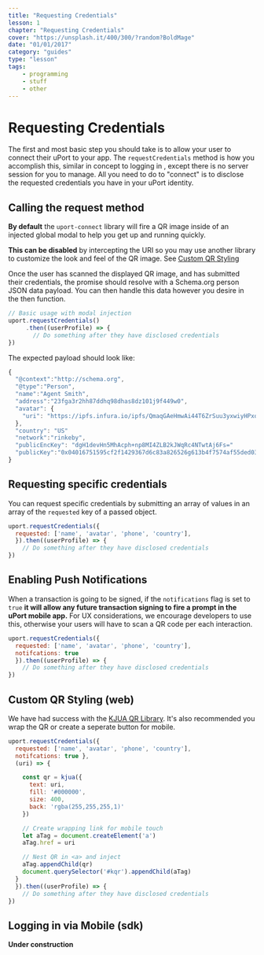 ```yaml
---
title: "Requesting Credentials"
lesson: 1
chapter: "Requesting Credentials"
cover: "https://unsplash.it/400/300/?random?BoldMage"
date: "01/01/2017"
category: "guides"
type: "lesson"
tags:
    - programming
    - stuff
    - other
---
```


# Requesting Credentials

  The first and most basic step you should take is to allow your user to connect their uPort to your app. The `requestCredentials` method is how you accomplish this, similar in concept to logging in , except there is no server session for you to manage. All you need to do to "connect" is to disclose the requested credentials you have in your uPort identity.

## Calling the request method

**By default** the `uport-connect` library will fire a QR image inside of an injected global modal to help you get up and running quickly.

**This can be disabled** by intercepting the URI so you may use another library to customize the look and feel of the QR image. See [Custom QR Styling](#custom-qr-styling)

Once the user has scanned the displayed QR image, and has submitted their credentials, the promise should resolve with a Schema.org person JSON data payload. You can then handle this data however you desire in the then function.

```js
// Basic usage with modal injection
uport.requestCredentials()
     .then((userProfile) => {
       // Do something after they have disclosed credentials
})
```

The expected payload should look like:

```js
{
  "@context":"http://schema.org",
  "@type":"Person",
  "name":"Agent Smith",
  "address":"23fga3r2hh87ddhq98dhas8dz101j9f449w0",
  "avatar": {
    "uri": "https://ipfs.infura.io/ipfs/QmaqGAeHmwAi44T6ZrSuu3yxwiyHPxoE1rHGmKxeCuZbS7DBX"
  },
  "country": "US"
  "network":"rinkeby",
  "publicEncKey": "dgH1devHn5MhAcph+np8MI4ZLB2kJWqRc4NTwtAj6Fs="
  "publicKey":"0x04016751595cf2f1429367d6c83a826526g613b4f7574af55ded0364f0fb34600bceba9211e5864ae616d7e83b5e3c79f1c913b40c8d38c64952fef383fd3ad637",
}
```

## Requesting specific credentials

You can request specific credentials by submitting an array of values in an array of the `requested` key of a passed object.

```js
uport.requestCredentials({
  requested: ['name', 'avatar', 'phone', 'country'],
  }).then((userProfile) => {
    // Do something after they have disclosed credentials
})
```

## Enabling Push Notifications

When a transaction is going to be signed, if the `notifications` flag is set to `true` **it will allow any future transaction signing to fire a prompt in the uPort mobile app.** For UX considerations, we encourage developers to use this, otherwise your users will have to scan a QR code per each interaction.

```js
uport.requestCredentials({
  requested: ['name', 'avatar', 'phone', 'country'],
  notifcations: true
  }).then((userProfile) => {
    // Do something after they have disclosed credentials
})
```

## Custom QR Styling (web)

We have had success with the [KJUA QR Library](https://larsjung.de/kjua/). It's also recommended you wrap the QR or create a seperate button for mobile.

```js
uport.requestCredentials({
  requested: ['name', 'avatar', 'phone', 'country'],
  notifcations: true },
  (uri) => {

    const qr = kjua({
      text: uri,
      fill: '#000000',
      size: 400,
      back: 'rgba(255,255,255,1)'
    })

    // Create wrapping link for mobile touch
    let aTag = document.createElement('a')
    aTag.href = uri

    // Nest QR in <a> and inject
    aTag.appendChild(qr)
    document.querySelector('#kqr').appendChild(aTag)
  }
  }).then((userProfile) => {
    // Do something after they have disclosed credentials
})
```

## Logging in via Mobile (sdk)

**Under construction**
